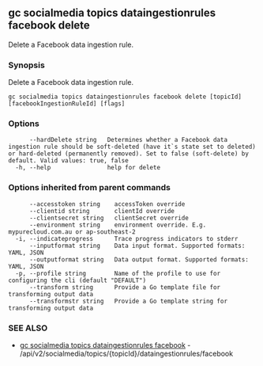 ## gc socialmedia topics dataingestionrules facebook delete

Delete a Facebook data ingestion rule.

### Synopsis

Delete a Facebook data ingestion rule.

```
gc socialmedia topics dataingestionrules facebook delete [topicId] [facebookIngestionRuleId] [flags]
```

### Options

```
      --hardDelete string   Determines whether a Facebook data ingestion rule should be soft-deleted (have it`s state set to deleted) or hard-deleted (permanently removed). Set to false (soft-delete) by default. Valid values: true, false
  -h, --help                help for delete
```

### Options inherited from parent commands

```
      --accesstoken string    accessToken override
      --clientid string       clientId override
      --clientsecret string   clientSecret override
      --environment string    environment override. E.g. mypurecloud.com.au or ap-southeast-2
  -i, --indicateprogress      Trace progress indicators to stderr
      --inputformat string    Data input format. Supported formats: YAML, JSON
      --outputformat string   Data output format. Supported formats: YAML, JSON
  -p, --profile string        Name of the profile to use for configuring the cli (default "DEFAULT")
      --transform string      Provide a Go template file for transforming output data
      --transformstr string   Provide a Go template string for transforming output data
```

### SEE ALSO

* [gc socialmedia topics dataingestionrules facebook](gc_socialmedia_topics_dataingestionrules_facebook.html)	 - /api/v2/socialmedia/topics/{topicId}/dataingestionrules/facebook


